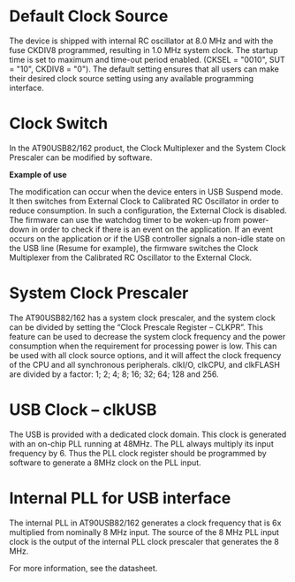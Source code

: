# Default Clock Source #
The device is shipped with internal RC oscillator at 8.0 MHz and with the fuse CKDIV8 programmed, resulting in 1.0 MHz system clock. The startup time is set to maximum and time-out period enabled. (CKSEL = "0010", SUT = "10", CKDIV8 = "0"). The default setting ensures that all users can make their desired clock source setting using any available programming interface.

# Clock Switch #
In the AT90USB82/162 product, the Clock Multiplexer and the System Clock Prescaler can be
modified by software.

**Example of use**

The modification can occur when the device enters in USB Suspend mode. It then switches from External Clock to Calibrated RC Oscillator in order to reduce consumption. In such a configuration, the External Clock is disabled.
The firmware can use the watchdog timer to be woken-up from power-down in order to check if there is an event on the application.
If an event occurs on the application or if the USB controller signals a non-idle state on the USB line (Resume for example), the firmware switches the Clock Multiplexer from the Calibrated RC Oscillator to the External Clock.

# System Clock Prescaler #
The AT90USB82/162 has a system clock prescaler, and the system clock can be divided by setting the “Clock Prescale Register – CLKPR”. This feature can be used to decrease the system clock frequency and the power consumption when the requirement for processing power is low. This can be used with all clock source options, and it will affect the clock frequency of the CPU and all synchronous peripherals. clkI/O, clkCPU, and clkFLASH are divided by a factor: 1; 2; 4; 8; 16; 32; 64; 128 and 256.

# USB Clock – clkUSB #
The USB is provided with a dedicated clock domain. This clock is generated with an on-chip PLL running at 48MHz. The PLL always multiply its input frequency by 6. Thus the PLL clock register should be programmed by software to generate a 8MHz clock on the PLL input.

# Internal PLL for USB interface #
The internal PLL in AT90USB82/162 generates a clock frequency that is 6x multiplied from nominally 8 MHz input. The source of the 8 MHz PLL input clock is the output of the internal PLL clock prescaler that generates the 8 MHz.

For more information, see the datasheet.